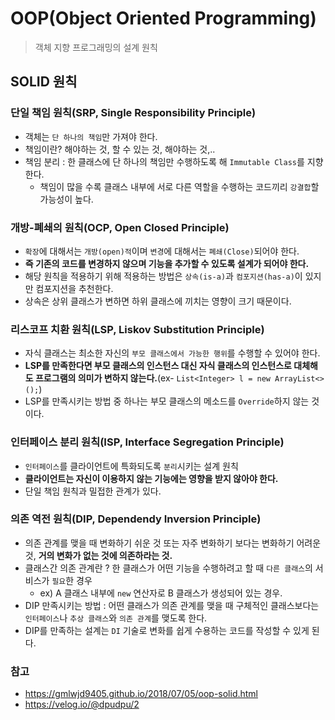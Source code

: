 # OOP(Object Oriented Programming)
> 객체 지향 프로그래밍의 설계 원칙

## SOLID 원칙

### 단일 책임 원칙(SRP, Single Responsibility Principle)
- 객체는 `단 하나의 책임`만 가져야 한다.
- 책임이란? 해야하는 것, 할 수 있는 것, 해야하는 것,..
- 책임 분리 : 한 클래스에 단 하나의 책임만 수행하도록 해 `Immutable Class`를 지향한다.
    - 책임이 많을 수록 클래스 내부에 서로 다른 역할을 수행하는 코드끼리 `강결합`할 가능성이 높다.

### 개방-폐쇄의 원칙(OCP, Open Closed Principle) 
- `확장`에 대해서는 `개방(open)적`이며 `변경`에 대해서는 `폐쇄(Close)`되어야 한다.
- **즉 기존의 코드를 변경하지 않으며 기능을 추가할 수 있도록 설계가 되어야 한다.** 
- 해당 원칙을 적용하기 위해 적용하는 방법은 `상속(is-a)`과 `컴포지션(has-a)`이 있지만 컴포지션을 추천한다.
- 상속은 상위 클래스가 변하면 하위 클래스에 끼치는 영향이 크기 때문이다.

### 리스코프 치환 원칙(LSP, Liskov Substitution Principle)
- 자식 클래스는 최소한 자신의 `부모 클래스에서 가능한 행위`를 수행할 수 있어야 한다. 
- **LSP를 만족한다면 부모 클래스의 인스턴스 대신 자식 클래스의 인스턴스로 대체해도 프로그램의 의미가 변하지 않는다.**(ex- `List<Integer> l = new ArrayList<>();`)
- LSP를 만족시키는 방법 중 하나는 부모 클래스의 메소드를 `Override`하지 않는 것이다. 

### 인터페이스 분리 원칙(ISP, Interface Segregation Principle)
- `인터페이스`를 클라이언트에 특화되도록 `분리`시키는 설계 원칙
- **클라이언트는 자신이 이용하지 않는 기능에는 영향을 받지 않아야 한다.**
- 단일 책임 원칙과 밀접한 관계가 있다.

### 의존 역전 원칙(DIP, Dependendy Inversion Principle)
- 의존 관계를 맺을 때 변화하기 쉬운 것 또는 자주 변화하기 보다는 변화하기 어려운 것, **거의 변화가 없는 것에 의존하라는 것.**
- 클래스간 의존 관계란 ? 한 클래스가 어떤 기능을 수행하려고 할 때 `다른 클래스`의 서비스가 `필요`한 경우
    - ex) A 클래스 내부에 `new` 연산자로 B 클래스가 생성되어 있는 경우.
- DIP 만족시키는 방법 : 어떤 클래스가 의존 관계를 맺을 때 구체적인 클래스보다는 `인터페이스`나 `추상 클래스`와 `의존 관계`를 맺도록 한다. 
- DIP를 만족하는 설계는 `DI` 기술로 변화를 쉽게 수용하는 코드를 작성할 수 있게 된다.

### 참고
- https://gmlwjd9405.github.io/2018/07/05/oop-solid.html
- https://velog.io/@dpudpu/2
